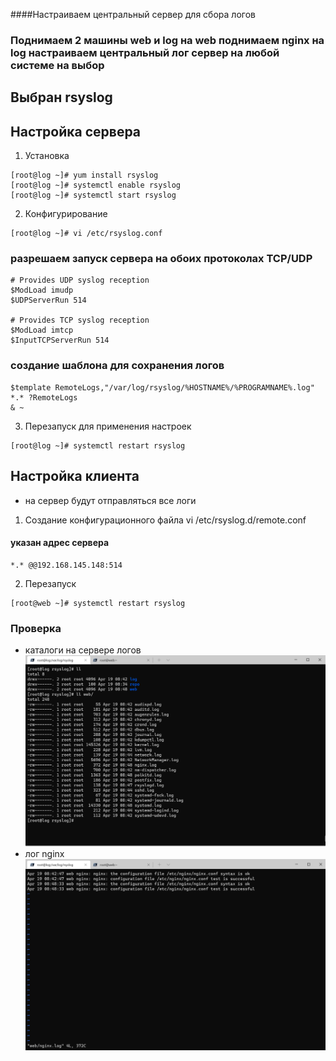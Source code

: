 ####Настраиваем центральный сервер для сбора логов

### Поднимаем 2 машины web и log на web поднимаем nginx на log настраиваем центральный лог сервер на любой системе на выбор

## Выбран rsyslog

## Настройка сервера

1. Установка
```
[root@log ~]# yum install rsyslog
[root@log ~]# systemctl enable rsyslog
[root@log ~]# systemctl start rsyslog
```

2. Конфигурирование 
```
[root@log ~]# vi /etc/rsyslog.conf
```
### разрешаем запуск сервера на обоих протоколах TCP/UDP
```
# Provides UDP syslog reception
$ModLoad imudp
$UDPServerRun 514

# Provides TCP syslog reception
$ModLoad imtcp
$InputTCPServerRun 514
```
### создание шаблона для сохранения логов
```
$template RemoteLogs,"/var/log/rsyslog/%HOSTNAME%/%PROGRAMNAME%.log"
*.* ?RemoteLogs
& ~
```

3. Перезапуск для применения настроек
```
[root@log ~]# systemctl restart rsyslog
```

## Настройка клиента

- на сервер будут отправляться все логи 

1. Создание конфигурационного файла vi /etc/rsyslog.d/remote.conf
#### указан адрес сервера
```
*.* @@192.168.145.148:514
```

2. Перезапуск
```
[root@web ~]# systemctl restart rsyslog
```

### Проверка

- каталоги на сервере логов
![server log](https://raw.githubusercontent.com/henkok/otus/master/hw21_logs/log_list.png)
- лог nginx
![log nginx](https://raw.githubusercontent.com/henkok/otus/master/hw21_logs/nginx.png)
